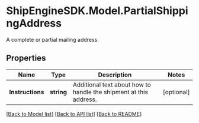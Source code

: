 # ShipEngineSDK.Model.PartialShippingAddress
A complete or partial mailing address.

## Properties

Name | Type | Description | Notes
------------ | ------------- | ------------- | -------------
**Instructions** | **string** | Additional text about how to handle the shipment at this address.  | [optional] 

[[Back to Model list]](../README.md#documentation-for-models) [[Back to API list]](../README.md#documentation-for-api-endpoints) [[Back to README]](../README.md)

